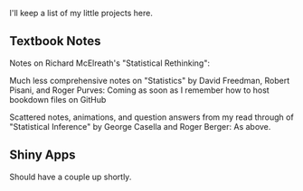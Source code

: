 
I'll keep a list of my little projects here.

## Textbook Notes

Notes  on Richard McElreath's "Statistical Rethinking":
[](https://jake-lawler.github.io/rethinking/)

Much less comprehensive notes on "Statistics" by David Freedman, Robert Pisani, and Roger Purves:
Coming as soon as I remember how to host bookdown files on GitHub

Scattered notes, animations, and question answers from my read through of "Statistical Inference" by George Casella and Roger Berger:
As above.

## Shiny Apps
 
Should have a couple up shortly.
